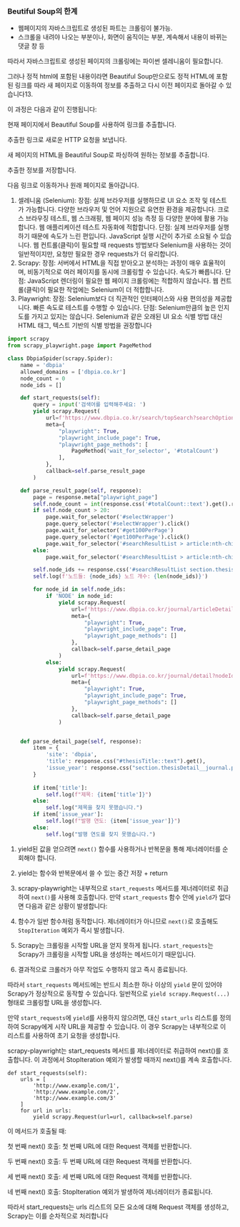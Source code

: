 ### Beutiful Soup의 한계
- 웹페이지의 자바스크립트로 생성된 파트는 크롤링이 불가능.
- 스크롤을 내려야 나오는 부분이나, 화면이 움직이는 부분, 계속해서 내용이 바뀌는 댓글 창 등

따라서 자바스크립트로 생성된 페이지의 크롤링에는 파이썬 셀레니움이 필요합니다.

그러나 정적 html에 포함된 내용이라면
Beautiful Soup만으로도 정적 HTML에 포함된 링크를 따라 새 페이지로 이동하여 정보를 추출하고 다시 이전 페이지로 돌아갈 수 있습니다13.

이 과정은 다음과 같이 진행됩니다:

현재 페이지에서 Beautiful Soup를 사용하여 링크를 추출합니다.

추출한 링크로 새로운 HTTP 요청을 보냅니다.

새 페이지의 HTML을 Beautiful Soup로 파싱하여 원하는 정보를 추출합니다.

추출한 정보를 저장합니다.

다음 링크로 이동하거나 원래 페이지로 돌아갑니다.

1. 셀레니움 (Selenium):
장점:
실제 브라우저를 실행하므로 UI 요소 조작 및 테스트가 가능합니다.
다양한 브라우저 및 언어 지원으로 유연한 환경을 제공합니다.
크로스 브라우징 테스트, 웹 스크래핑, 웹 페이지 성능 측정 등 다양한 분야에 활용 가능합니다.
웹 애플리케이션 테스트 자동화에 적합합니다.
단점:
실제 브라우저를 실행하기 때문에 속도가 느린 편입니다.
JavaScript 실행 시간이 추가로 소요될 수 있습니다.
웹 컨트롤(클릭)이 필요할 때 requests 방법보다 Selenium을 사용하는 것이 일반적이지만, 요청만 필요한 경우 requests가 더 유리합니다. 
2. Scrapy:
장점:
서버에서 HTML을 직접 받아오고 분석하는 과정이 매우 효율적이며, 비동기적으로 여러 페이지를 동시에 크롤링할 수 있습니다. 
속도가 빠릅니다. 
단점:
JavaScript 렌더링이 필요한 웹 페이지 크롤링에는 적합하지 않습니다. 
웹 컨트롤(클릭)이 필요한 작업에는 Selenium이 더 적합합니다. 
3. Playwright:
장점:
Selenium보다 더 직관적인 인터페이스와 사용 편의성을 제공합니다.
빠른 속도로 테스트를 수행할 수 있습니다.
단점:
Selenium만큼의 높은 인지도를 가지고 있지는 않습니다.
Selenium과 같은 오래된 UI 요소 식별 방법 대신 HTML 태그, 텍스트 기반의 식별 방법을 권장합니다

```python title:dbpia.py
import scrapy
from scrapy_playwright.page import PageMethod

class DbpiaSpider(scrapy.Spider):
    name = 'dbpia'
    allowed_domains = ['dbpia.co.kr']
    node_count = 0
    node_ids = []

    def start_requests(self):
        query = input('검색어를 입력해주세요: ')
        yield scrapy.Request(
            url=f'https://www.dbpia.co.kr/search/topSearch?searchOption=all&query={query}',
            meta={
                "playwright": True,
                "playwright_include_page": True,
                "playwright_page_methods": [
                    PageMethod('wait_for_selector', '#totalCount')
                ],
            },
            callback=self.parse_result_page
        )

    def parse_result_page(self, response):
        page = response.meta["playwright_page"]
        self.node_count = int(response.css('#totalCount::text').get().replace('items', '').replace(',', ''))
        if self.node_count > 20:
            page.wait_for_selector('#selectWrapper')
            page.query_selector('#selectWrapper').click()
            page.wait_for_selector('#get100PerPage')
            page.query_selector('#get100PerPage').click()
            page.wait_for_selector('#searchResultList > article:nth-child(21)')
        else:
            page.wait_for_selector('#searchResultList > article:nth-child(1)')

        self.node_ids += response.css('#searchResultList section.thesisAdditionalInfo.thesis__info::attr(data-nodeid)').getall()
        self.log(f'노드들: {node_ids} 노드 개수: {len(node_ids)}')

        for node_id in self.node_ids:
            if 'NODE' in node_id:
                yield scrapy.Request(
                    url=f'https://www.dbpia.co.kr/journal/articleDetail?nodeId={node_id}',
                    meta={
                        "playwright": True,
                        "playwright_include_page": True,
                        "playwright_page_methods": []
                    },
                    callback=self.parse_detail_page
                )
            else:
                yield scrapy.Request(
                    url=f'https://www.dbpia.co.kr/journal/detail?nodeId={node_id}',
                    meta={
                        "playwright": True,
                        "playwright_include_page": True,
                        "playwright_page_methods": []
                    },
                    callback=self.parse_detail_page
                )


    def parse_detail_page(self, response):
        item = {
            'site': 'dbpia',
            'title': response.css("#thesisTitle::text").get(),
            'issue_year': response.css("section.thesisDetail__journal.projectDetail__journal > ul > li:nth-child(2) > p.projectDetail__advisoir__desc::text").get()
        }
        
        if item['title']:
            self.log(f"제목: {item['title']}")
        else:
            self.log("제목을 찾지 못했습니다.")
        if item['issue_year']:
            self.log(f"발행 연도: {item['issue_year']}")
        else:
            self.log("발행 연도를 찾지 못했습니다.")

```


1. yield된 값을 얻으려면 `next()` 함수를 사용하거나 반복문을 통해 제너레이터를 순회해야 합니다.
2. yield는 함수와 반복문에서 쓸 수 있는 중간 저장 + return
3. scrapy-playwright는 내부적으로 `start_requests` 메서드를 제너레이터로 취급하여 `next()`를 사용해 호출합니다. 만약 `start_requests` 함수 안에 `yield`가 없다면 다음과 같은 상황이 발생합니다:

1. 함수가 일반 함수처럼 동작합니다. 제너레이터가 아니므로 `next()`로 호출해도 `StopIteration` 예외가 즉시 발생합니다.
2. Scrapy는 크롤링을 시작할 URL을 얻지 못하게 됩니다. `start_requests`는 Scrapy가 크롤링을 시작할 URL을 생성하는 메서드이기 때문입니다.
3. 결과적으로 크롤러가 아무 작업도 수행하지 않고 즉시 종료됩니다.

따라서 `start_requests` 메서드에는 반드시 최소한 하나 이상의 `yield` 문이 있어야 Scrapy가 정상적으로 동작할 수 있습니다. 일반적으로 `yield scrapy.Request(...)` 형태로 크롤링할 URL을 생성합니다.

만약 `start_requests`에 `yield`를 사용하지 않으려면, 대신 `start_urls` 리스트를 정의하여 Scrapy에게 시작 URL을 제공할 수 있습니다. 이 경우 Scrapy는 내부적으로 이 리스트를 사용하여 초기 요청을 생성합니다.

scrapy-playwright는 start_requests 메서드를 제너레이터로 취급하여 next()를 호출합니다. 이 과정에서 StopIteration 예외가 발생할 때까지 next()를 계속 호출합니다.

```
def start_requests(self):
    urls = [
        'http://www.example.com/1',
        'http://www.example.com/2',
        'http://www.example.com/3'
    ]
    for url in urls:
        yield scrapy.Request(url=url, callback=self.parse)
```

이 메서드가 호출될 때:

첫 번째 next() 호출: 첫 번째 URL에 대한 Request 객체를 반환합니다.

두 번째 next() 호출: 두 번째 URL에 대한 Request 객체를 반환합니다.

세 번째 next() 호출: 세 번째 URL에 대한 Request 객체를 반환합니다.

네 번째 next() 호출: StopIteration 예외가 발생하여 제너레이터가 종료됩니다.

따라서 start_requests는 urls 리스트의 모든 요소에 대해 Request 객체를 생성하고, Scrapy는 이를 순차적으로 처리합니다
